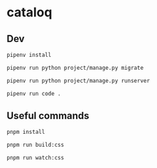 # cataloq

## Dev

```sh
pipenv install
```

```sh
pipenv run python project/manage.py migrate
```

```sh
pipenv run python project/manage.py runserver
```

```sh
pipenv run code .
```

## Useful commands

```sh
pnpm install
```

```sh
pnpm run build:css
```

```sh
pnpm run watch:css
```
